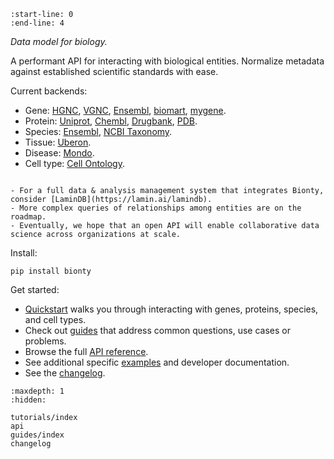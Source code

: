 ```{include} ../README.md
:start-line: 0
:end-line: 4
```

_Data model for biology._

A performant API for interacting with biological entities.
Normalize metadata against established scientific standards with ease.

Current backends:

- Gene: [HGNC](https://www.genenames.org/), [VGNC](https://vertebrate.genenames.org/), [Ensembl](https://ensembl.org/), [biomart](https://ensembl.org/info/data/biomart/), [mygene](https://mygene.info/).
- Protein: [Uniprot](https://www.uniprot.org/), [Chembl](https://www.ebi.ac.uk/chembl/), [Drugbank](https://go.drugbank.com/), [PDB](http://www.wwpdb.org/).
- Species: [Ensembl](https://useast.ensembl.org/info/about/species.html), [NCBI Taxonomy](https://www.ncbi.nlm.nih.gov/taxonomy/).
- Tissue: [Uberon](http://obophenotype.github.io/uberon/).
- Disease: [Mondo](https://mondo.monarchinitiative.org/).
- Cell type: [Cell Ontology](https://obophenotype.github.io/cell-ontology/).

```{Note}

- For a full data & analysis management system that integrates Bionty, consider [LaminDB](https://lamin.ai/lamindb).
- More complex queries of relationships among entities are on the roadmap.
- Eventually, we hope that an open API will enable collaborative data science across organizations at scale.
```

Install:

```
pip install bionty
```

Get started:

- [Quickstart](tutorial/quickstart) walks you through interacting with genes, proteins, species, and cell types.
- Check out [guides](guides/index) that address common questions, use cases or problems.
- Browse the full [API reference](api).
- See additional specific [examples](examples/index) and developer documentation.
- See the [changelog](changelog).

```{toctree}
:maxdepth: 1
:hidden:

tutorials/index
api
guides/index
changelog
```
